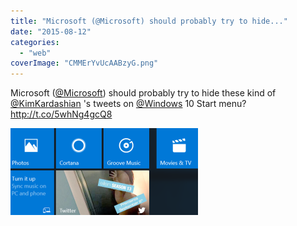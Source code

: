 ```yaml
---
title: "Microsoft (@Microsoft) should probably try to hide..."
date: "2015-08-12"
categories: 
  - "web"
coverImage: "CMMErYvUcAABzyG.png"
---
```


Microsoft ([@Microsoft](http://twitter.com/Microsoft)) should probably try to hide these kind of [@KimKardashian](http://twitter.com/KimKardashian) 's tweets on [@Windows](http://twitter.com/Windows) 10 Start menu? http://t.co/5whNg4gcQ8

![CMMErYvUcAABzyG](images/CMMErYvUcAABzyG-300x139.png)
